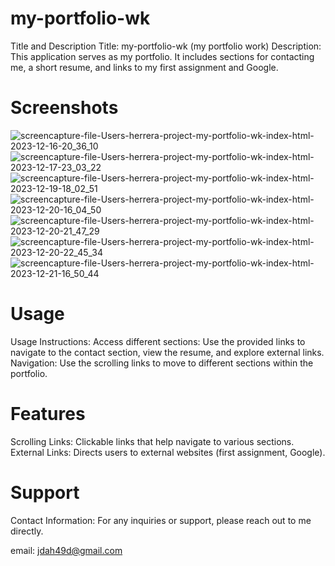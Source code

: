 # my-portfolio-wk
Title and Description
Title: my-portfolio-wk (my portfolio work)
Description: This application serves as my portfolio. It includes sections for contacting me, a short resume, and links to my first assignment and Google.

# Screenshots
![screencapture-file-Users-herrera-project-my-portfolio-wk-index-html-2023-12-16-20_36_10](https://github.com/danielhe27/my-portfolio-wk/assets/142111314/82e60e53-60c5-4e22-9be9-84bab63514a1)
![screencapture-file-Users-herrera-project-my-portfolio-wk-index-html-2023-12-17-23_03_22](https://github.com/danielhe27/my-portfolio-wk/assets/142111314/ab13d104-84f1-4ccf-8352-8f688407f63c)
![screencapture-file-Users-herrera-project-my-portfolio-wk-index-html-2023-12-19-18_02_51 ](https://github.com/danielhe27/my-portfolio-wk/assets/142111314/9742217a-d4ef-4692-8e39-333bcc813d59)
![screencapture-file-Users-herrera-project-my-portfolio-wk-index-html-2023-12-20-16_04_50](https://github.com/danielhe27/my-portfolio-wk/assets/142111314/1409c8af-bb55-4684-a026-c99bb880e3e9)
![screencapture-file-Users-herrera-project-my-portfolio-wk-index-html-2023-12-20-21_47_29](https://github.com/danielhe27/my-portfolio-wk/assets/142111314/553ab714-4814-4997-bca2-69d0998cc241)
![screencapture-file-Users-herrera-project-my-portfolio-wk-index-html-2023-12-20-22_45_34](https://github.com/danielhe27/my-portfolio-wk/assets/142111314/b4d92498-e05e-4be4-b7e8-66a1369f613c)
![screencapture-file-Users-herrera-project-my-portfolio-wk-index-html-2023-12-21-16_50_44](https://github.com/danielhe27/my-portfolio-wk/assets/142111314/9d17ca17-501e-43f7-b33f-7b44c841c436)

# Usage
Usage Instructions:
Access different sections: Use the provided links to navigate to the contact section, view the resume, and explore external links.
Navigation: Use the scrolling links to move to different sections within the portfolio.

# Features
Scrolling Links: Clickable links that help navigate to various sections.
External Links: Directs users to external websites (first assignment, Google).

# Support
Contact Information: For any inquiries or support, please reach out to me directly.

email: jdah49d@gmail.com
